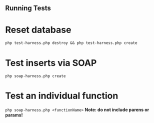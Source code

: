 Running Tests
-------------

# Reset database
``php test-harness.php destroy && php test-harness.php create``

# Test inserts via SOAP
``php soap-harness.php create``

# Test an individual function
``php soap-harness.php <functionName>``
**Note: do not include parens or params!**
